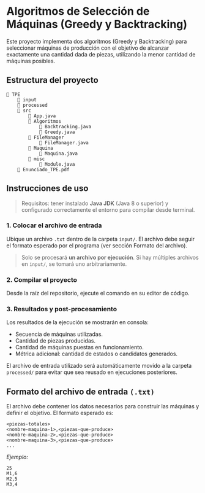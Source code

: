 # Algoritmos de Selección de Máquinas (Greedy y Backtracking)

Este proyecto implementa dos algoritmos (Greedy y Backtracking) para seleccionar máquinas de producción con el objetivo de alcanzar exactamente una cantidad dada de piezas, utilizando la menor cantidad de máquinas posibles.

## Estructura del proyecto

```
📁 TPE
    📁 input
    📁 processed
    📁 src
        📄 App.java
        📁 Algoritmos
            📄 Backtracking.java
            📄 Greedy.java
        📁 FileManager
            📄 FileManager.java
        📁 Maquina
            📄 Maquina.java
        📁 misc
            📄 Module.java
    📄 Enunciado_TPE.pdf
```

## Instrucciones de uso

> Requisitos: tener instalado **Java JDK** (Java 8 o superior) y configurado correctamente el entorno para compilar desde terminal.

### 1. Colocar el archivo de entrada

Ubique un archivo `.txt` dentro de la carpeta `input/`. El archivo debe seguir el formato esperado por el programa (ver sección Formato del archivo).

> Solo se procesará **un archivo por ejecución**. Si hay múltiples archivos en `input/`, se tomará uno arbitrariamente.

### 2. Compilar el proyecto

Desde la raíz del repositorio, ejecute el comando en su editor de código.

### 3. Resultados y post-procesamiento
Los resultados de la ejecución se mostrarán en consola:

- Secuencia de máquinas utilizadas.
- Cantidad de piezas producidas.
- Cantidad de máquinas puestas en funcionamiento.
- Métrica adicional: cantidad de estados o candidatos generados.

El archivo de entrada utilizado será automáticamente movido a la carpeta `processed/` para evitar que sea reusado en ejecuciones posteriores.

## Formato del archivo de entrada `(.txt)`
El archivo debe contener los datos necesarios para construir las máquinas y definir el objetivo. El formato esperado es:
```
<piezas-totales>
<nombre-maquina-1>,<piezas-que-produce>
<nombre-maquina-2>,<piezas-que-produce>
<nombre-maquina-3>,<piezas-que-produce>
...
```
*Ejemplo:*
```
25
M1,6
M2,5
M3,4
```

